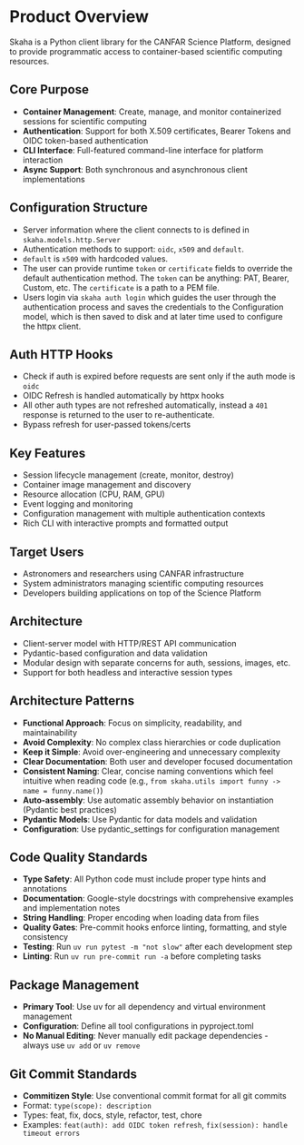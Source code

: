# Product Overview

Skaha is a Python client library for the CANFAR Science Platform, designed to provide programmatic access to container-based scientific computing resources.

## Core Purpose
- **Container Management**: Create, manage, and monitor containerized sessions for scientific computing
- **Authentication**: Support for both X.509 certificates, Bearer Tokens and OIDC token-based authentication
- **CLI Interface**: Full-featured command-line interface for platform interaction
- **Async Support**: Both synchronous and asynchronous client implementations

## Configuration Structure
- Server information where the client connects to is defined in `skaha.models.http.Server`
- Authentication methods to support: `oidc`, `x509` and `default`.
- `default` is `x509` with hardcoded values.
- The user can provide runtime `token` or `certificate` fields to override the default authentication method. The `token` can be anything: PAT, Bearer, Custom, etc. The `certificate` is a path to a PEM file.
- Users login via `skaha auth login` which guides the user through the authentication process and saves the credentials to the Configuration model, which is then saved to disk and at later time used to configure the httpx client.

## Auth HTTP Hooks
- Check if auth is expired before requests are sent only if the auth mode is `oidc`
- OIDC Refresh is handled automatically by httpx hooks
- All other auth types are not refreshed automatically, instead a `401` response is returned to the user to re-authenticate.
- Bypass refresh for user-passed tokens/certs

## Key Features
- Session lifecycle management (create, monitor, destroy)
- Container image management and discovery
- Resource allocation (CPU, RAM, GPU)
- Event logging and monitoring
- Configuration management with multiple authentication contexts
- Rich CLI with interactive prompts and formatted output

## Target Users
- Astronomers and researchers using CANFAR infrastructure
- System administrators managing scientific computing resources
- Developers building applications on top of the Science Platform

## Architecture
- Client-server model with HTTP/REST API communication
- Pydantic-based configuration and data validation
- Modular design with separate concerns for auth, sessions, images, etc.
- Support for both headless and interactive session types

## Architecture Patterns
- **Functional Approach**: Focus on simplicity, readability, and maintainability
- **Avoid Complexity**: No complex class hierarchies or code duplication
- **Keep it Simple**: Avoid over-engineering and unnecessary complexity
- **Clear Documentation**: Both user and developer focused documentation
- **Consistent Naming**: Clear, concise naming conventions which feel intuitive when reading code (e.g., `from skaha.utils import funny -> name = funny.name()`)
- **Auto-assembly**: Use automatic assembly behavior on instantiation (Pydantic best practices)
- **Pydantic Models**: Use Pydantic for data models and validation
- **Configuration**: Use pydantic_settings for configuration management

## Code Quality Standards
- **Type Safety**: All Python code must include proper type hints and annotations
- **Documentation**: Google-style docstrings with comprehensive examples and implementation notes
- **String Handling**: Proper encoding when loading data from files
- **Quality Gates**: Pre-commit hooks enforce linting, formatting, and style consistency
- **Testing**: Run `uv run pytest -m "not slow"` after each development step
- **Linting**: Run `uv run pre-commit run -a` before completing tasks

## Package Management
- **Primary Tool**: Use uv for all dependency and virtual environment management
- **Configuration**: Define all tool configurations in pyproject.toml
- **No Manual Editing**: Never manually edit package dependencies - always use `uv add` or `uv remove`

## Git Commit Standards
- **Commitizen Style**: Use conventional commit format for all git commits
- Format: `type(scope): description`
- Types: feat, fix, docs, style, refactor, test, chore
- Examples: `feat(auth): add OIDC token refresh`, `fix(session): handle timeout errors`